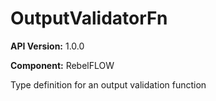 # OutputValidatorFn

**API Version:** 1.0.0

**Component:** RebelFLOW

Type definition for an output validation function


